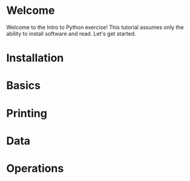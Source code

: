 # Welcome

Welcome to the Intro to Python exercise! This tutorial assumes only the ability to install software and read. Let's get started.

# Installation

# Basics

# Printing
# Data
# Operations

